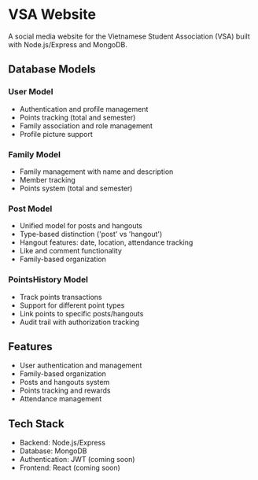 # VSA Website

A social media website for the Vietnamese Student Association (VSA) built with Node.js/Express and MongoDB.

## Database Models

### User Model
- Authentication and profile management
- Points tracking (total and semester)
- Family association and role management
- Profile picture support

### Family Model
- Family management with name and description
- Member tracking
- Points system (total and semester)

### Post Model
- Unified model for posts and hangouts
- Type-based distinction ('post' vs 'hangout')
- Hangout features: date, location, attendance tracking
- Like and comment functionality
- Family-based organization

### PointsHistory Model
- Track points transactions
- Support for different point types
- Link points to specific posts/hangouts
- Audit trail with authorization tracking

## Features
- User authentication and management
- Family-based organization
- Posts and hangouts system
- Points tracking and rewards
- Attendance management

## Tech Stack
- Backend: Node.js/Express
- Database: MongoDB
- Authentication: JWT (coming soon)
- Frontend: React (coming soon)